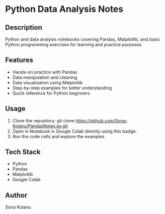 # Python Data Analysis Notes

## Description
Python and data analysis notebooks covering Pandas, Matplotlib, and basic Python programming exercises for learning and practice purposes.

## Features
- Hands-on practice with Pandas
- Data manipulation and cleaning
- Data visualization using Matplotlib
- Step-by-step examples for better understanding
- Quick reference for Python beginners

## Usage
1. Clone the repository:
   git clone <https://github.com/Sona-Kolanu/PandasNotes.py.git>
2. Open in Notebook in Google Colab directly using this badge:
3. Run the code cells and explore the examples

## Tech Stack
- Python
- Pandas
- Matplotlib
- Google Colab

## Author
Sona Kolanu
